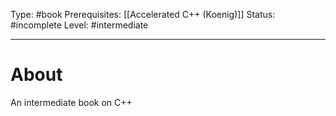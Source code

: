 Type: #book
Prerequisites: [[Accelerated C++ (Koenig)]]
Status: #incomplete 
Level: #intermediate 

----
# About

An intermediate book on C++